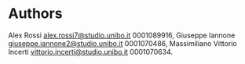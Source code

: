 # Authors

Alex Rossi alex.rossi7@studio.unibo.it 0001089916,
Giuseppe Iannone giuseppe.iannone2@studio.unibo.it 0001070486,
Massimiliano Vittorio Incerti vittorio.incerti@studio.unibo.it 0001070634.
